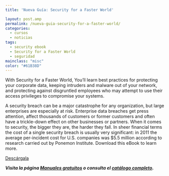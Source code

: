 ```yaml
---
title: 'Nueva Guía: Security for a Faster World'

layout: post.amp
permalink: /nueva-guia-security-for-a-faster-world/
categories:
  - cursos
  - noticias
tags:
  - security ebook
  - Security for a Faster World
  - seguridad
mainclass: "misc"
color: "#61B38D"
---
```

[<amp-img on="tap:lightbox1" role="button" tabindex="0" layout="responsive" src="/img/2013/03/Executive-eBook-Security-for-a-Faster-World.gif" alt="Executive eBook: Security for a Faster World" width="200px" height="259px" />][1]

With Security for a Faster World, You&#8217;ll learn best practices for protecting your corporate data, keeping intruders and malware out of your network, and protecting against disgruntled employees who may attempt to use their access privileges to compromise your systems.

A security breach can be a major catastrophe for any organization, but large enterprises are especially at risk. Enterprise data breaches get press attention, affect thousands of customers or former customers and often have a trickle-down effect on other businesses or partners. When it comes to security, the bigger they are, the harder they fall. In sheer financial terms the cost of a single security breach is usually very significant: in 2011 the average per-incident cost for U.S. companies was $5.5 million according to research carried out by Ponemon Institute. Download this eBook to learn more.

<div class="button-post">
<a href="http://elbauldelprogramador.tradepub.com/c/pubRD.mpl?sr=oc&_t=oc:&pc=w_hp357" target="_blank" class="wi-button style-3">Descárgala<i class="icon-download icon-2x"></i></a>
</div>

***Visita la página [Manuales gratuitos][2] o consulta el [catálogo completo][3].***



 [1]: http://elbauldelprogramador.tradepub.com/c/pubRD.mpl?sr=oc&_t=oc:&pc;=w_hp357/prgm.cgi
 [2]: https://elbauldelprogramador.com/manuales-gratuitos/
 [3]: http://elbauldelprogramador.tradepub.com/category/information-technology/1207/ "Catálogo completo de Guías gratuítas "
